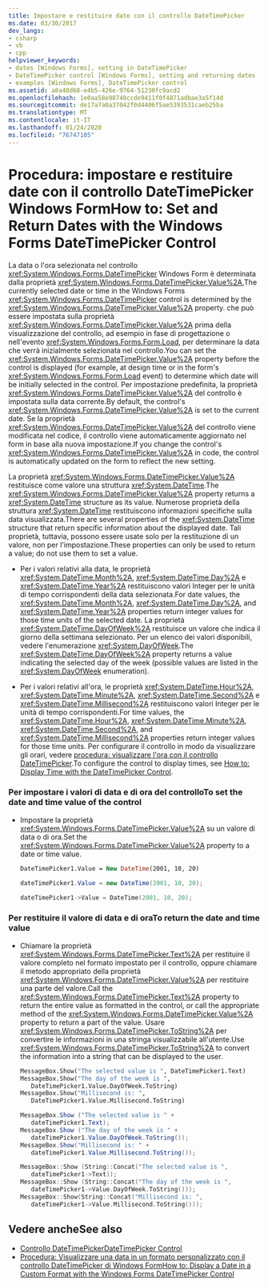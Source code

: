 ```yaml
---
title: Impostare e restituire date con il controllo DateTimePicker
ms.date: 03/30/2017
dev_langs:
- csharp
- vb
- cpp
helpviewer_keywords:
- dates [Windows Forms], setting in DateTimePicker
- DateTimePicker control [Windows Forms], setting and returning dates
- examples [Windows Forms], DateTimePicker control
ms.assetid: a8a48d68-e4b5-426e-9764-51230fc9acd2
ms.openlocfilehash: 1e0aa58e98748ccde9411f0f4871adbae3a5f14d
ms.sourcegitcommit: de17a7a0a37042f0d4406f5ae5393531caeb25ba
ms.translationtype: MT
ms.contentlocale: it-IT
ms.lasthandoff: 01/24/2020
ms.locfileid: "76747105"
---
```

# <a name="how-to-set-and-return-dates-with-the-windows-forms-datetimepicker-control"></a><span data-ttu-id="2e043-102">Procedura: impostare e restituire date con il controllo DateTimePicker Windows Form</span><span class="sxs-lookup"><span data-stu-id="2e043-102">How to: Set and Return Dates with the Windows Forms DateTimePicker Control</span></span>
<span data-ttu-id="2e043-103">La data o l'ora selezionata nel controllo <xref:System.Windows.Forms.DateTimePicker> Windows Form è determinata dalla proprietà <xref:System.Windows.Forms.DateTimePicker.Value%2A>,</span><span class="sxs-lookup"><span data-stu-id="2e043-103">The currently selected date or time in the Windows Forms <xref:System.Windows.Forms.DateTimePicker> control is determined by the <xref:System.Windows.Forms.DateTimePicker.Value%2A> property.</span></span> <span data-ttu-id="2e043-104">che può essere impostata sulla proprietà <xref:System.Windows.Forms.DateTimePicker.Value%2A> prima della visualizzazione del controllo, ad esempio in fase di progettazione o nell'evento <xref:System.Windows.Forms.Form.Load>, per determinare la data che verrà inizialmente selezionata nel controllo.</span><span class="sxs-lookup"><span data-stu-id="2e043-104">You can set the <xref:System.Windows.Forms.DateTimePicker.Value%2A> property before the control is displayed (for example, at design time or in the form's <xref:System.Windows.Forms.Form.Load> event) to determine which date will be initially selected in the control.</span></span> <span data-ttu-id="2e043-105">Per impostazione predefinita, la proprietà <xref:System.Windows.Forms.DateTimePicker.Value%2A> del controllo è impostata sulla data corrente.</span><span class="sxs-lookup"><span data-stu-id="2e043-105">By default, the control's <xref:System.Windows.Forms.DateTimePicker.Value%2A> is set to the current date.</span></span> <span data-ttu-id="2e043-106">Se la proprietà <xref:System.Windows.Forms.DateTimePicker.Value%2A> del controllo viene modificata nel codice, il controllo viene automaticamente aggiornato nel form in base alla nuova impostazione.</span><span class="sxs-lookup"><span data-stu-id="2e043-106">If you change the control's <xref:System.Windows.Forms.DateTimePicker.Value%2A> in code, the control is automatically updated on the form to reflect the new setting.</span></span>  
  
 <span data-ttu-id="2e043-107">La proprietà <xref:System.Windows.Forms.DateTimePicker.Value%2A> restituisce come valore una struttura <xref:System.DateTime>.</span><span class="sxs-lookup"><span data-stu-id="2e043-107">The <xref:System.Windows.Forms.DateTimePicker.Value%2A> property returns a <xref:System.DateTime> structure as its value.</span></span> <span data-ttu-id="2e043-108">Numerose proprietà della struttura <xref:System.DateTime> restituiscono informazioni specifiche sulla data visualizzata.</span><span class="sxs-lookup"><span data-stu-id="2e043-108">There are several properties of the <xref:System.DateTime> structure that return specific information about the displayed date.</span></span> <span data-ttu-id="2e043-109">Tali proprietà, tuttavia, possono essere usate solo per la restituzione di un valore, non per l'impostazione.</span><span class="sxs-lookup"><span data-stu-id="2e043-109">These properties can only be used to return a value; do not use them to set a value.</span></span>  
  
- <span data-ttu-id="2e043-110">Per i valori relativi alla data, le proprietà <xref:System.DateTime.Month%2A>, <xref:System.DateTime.Day%2A> e <xref:System.DateTime.Year%2A> restituiscono valori Integer per le unità di tempo corrispondenti della data selezionata.</span><span class="sxs-lookup"><span data-stu-id="2e043-110">For date values, the <xref:System.DateTime.Month%2A>, <xref:System.DateTime.Day%2A>, and <xref:System.DateTime.Year%2A> properties return integer values for those time units of the selected date.</span></span> <span data-ttu-id="2e043-111">La proprietà <xref:System.DateTime.DayOfWeek%2A> restituisce un valore che indica il giorno della settimana selezionato. Per un elenco dei valori disponibili, vedere l'enumerazione <xref:System.DayOfWeek>.</span><span class="sxs-lookup"><span data-stu-id="2e043-111">The <xref:System.DateTime.DayOfWeek%2A> property returns a value indicating the selected day of the week (possible values are listed in the <xref:System.DayOfWeek> enumeration).</span></span>  
  
- <span data-ttu-id="2e043-112">Per i valori relativi all'ora, le proprietà <xref:System.DateTime.Hour%2A>, <xref:System.DateTime.Minute%2A>, <xref:System.DateTime.Second%2A> e <xref:System.DateTime.Millisecond%2A> restituiscono valori Integer per le unità di tempo corrispondenti.</span><span class="sxs-lookup"><span data-stu-id="2e043-112">For time values, the <xref:System.DateTime.Hour%2A>, <xref:System.DateTime.Minute%2A>, <xref:System.DateTime.Second%2A>, and <xref:System.DateTime.Millisecond%2A> properties return integer values for those time units.</span></span> <span data-ttu-id="2e043-113">Per configurare il controllo in modo da visualizzare gli orari, vedere [procedura: visualizzare l'ora con il controllo DateTimePicker](how-to-display-time-with-the-datetimepicker-control.md).</span><span class="sxs-lookup"><span data-stu-id="2e043-113">To configure the control to display times, see [How to: Display Time with the DateTimePicker Control](how-to-display-time-with-the-datetimepicker-control.md).</span></span>  
  
### <a name="to-set-the-date-and-time-value-of-the-control"></a><span data-ttu-id="2e043-114">Per impostare i valori di data e di ora del controllo</span><span class="sxs-lookup"><span data-stu-id="2e043-114">To set the date and time value of the control</span></span>  
  
- <span data-ttu-id="2e043-115">Impostare la proprietà <xref:System.Windows.Forms.DateTimePicker.Value%2A> su un valore di data o di ora.</span><span class="sxs-lookup"><span data-stu-id="2e043-115">Set the <xref:System.Windows.Forms.DateTimePicker.Value%2A> property to a date or time value.</span></span>  
  
    ```vb  
    DateTimePicker1.Value = New DateTime(2001, 10, 20)  
    ```  
  
    ```csharp  
    dateTimePicker1.Value = new DateTime(2001, 10, 20);  
    ```  
  
    ```cpp  
    dateTimePicker1->Value = DateTime(2001, 10, 20);  
    ```  
  
### <a name="to-return-the-date-and-time-value"></a><span data-ttu-id="2e043-116">Per restituire il valore di data e di ora</span><span class="sxs-lookup"><span data-stu-id="2e043-116">To return the date and time value</span></span>  
  
- <span data-ttu-id="2e043-117">Chiamare la proprietà <xref:System.Windows.Forms.DateTimePicker.Text%2A> per restituire il valore completo nel formato impostato per il controllo, oppure chiamare il metodo appropriato della proprietà <xref:System.Windows.Forms.DateTimePicker.Value%2A> per restituire una parte del valore.</span><span class="sxs-lookup"><span data-stu-id="2e043-117">Call the <xref:System.Windows.Forms.DateTimePicker.Text%2A> property to return the entire value as formatted in the control, or call the appropriate method of the <xref:System.Windows.Forms.DateTimePicker.Value%2A> property to return a part of the value.</span></span> <span data-ttu-id="2e043-118">Usare <xref:System.Windows.Forms.DateTimePicker.ToString%2A> per convertire le informazioni in una stringa visualizzabile all'utente.</span><span class="sxs-lookup"><span data-stu-id="2e043-118">Use <xref:System.Windows.Forms.DateTimePicker.ToString%2A> to convert the information into a string that can be displayed to the user.</span></span>  
  
    ```vb  
    MessageBox.Show("The selected value is ", DateTimePicker1.Text)  
    MessageBox.Show("The day of the week is ",   
       DateTimePicker1.Value.DayOfWeek.ToString)  
    MessageBox.Show("Millisecond is: ",   
       DateTimePicker1.Value.Millisecond.ToString)  
    ```  
  
    ```csharp  
    MessageBox.Show ("The selected value is " +   
       dateTimePicker1.Text);  
    MessageBox.Show ("The day of the week is " +   
       dateTimePicker1.Value.DayOfWeek.ToString());  
    MessageBox.Show("Millisecond is: " +   
       dateTimePicker1.Value.Millisecond.ToString());  
    ```  
  
    ```cpp  
    MessageBox::Show (String::Concat("The selected value is ",  
       dateTimePicker1->Text));  
    MessageBox::Show (String::Concat("The day of the week is ",  
       dateTimePicker1->Value.DayOfWeek.ToString()));  
    MessageBox::Show(String::Concat("Millisecond is: ",  
       dateTimePicker1->Value.Millisecond.ToString()));  
    ```  
  
## <a name="see-also"></a><span data-ttu-id="2e043-119">Vedere anche</span><span class="sxs-lookup"><span data-stu-id="2e043-119">See also</span></span>

- [<span data-ttu-id="2e043-120">Controllo DateTimePicker</span><span class="sxs-lookup"><span data-stu-id="2e043-120">DateTimePicker Control</span></span>](datetimepicker-control-windows-forms.md)
- [<span data-ttu-id="2e043-121">Procedura: Visualizzare una data in un formato personalizzato con il controllo DateTimePicker di Windows Form</span><span class="sxs-lookup"><span data-stu-id="2e043-121">How to: Display a Date in a Custom Format with the Windows Forms DateTimePicker Control</span></span>](display-a-date-in-a-custom-format-with-wf-datetimepicker-control.md)
